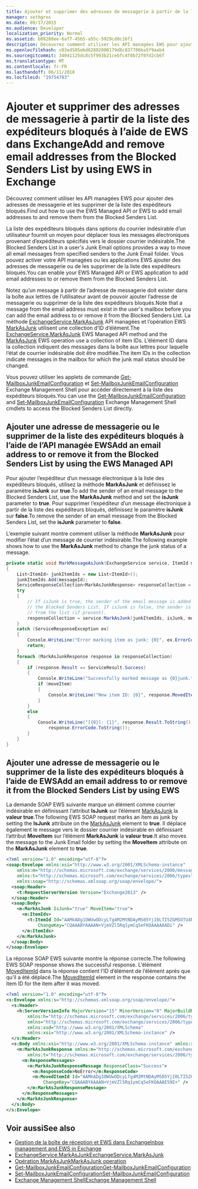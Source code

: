 ```yaml
---
title: Ajouter et supprimer des adresses de messagerie à partir de la liste des expéditeurs bloqués à l’aide de EWS dans Exchange
manager: sethgros
ms.date: 09/17/2015
ms.audience: Developer
localization_priority: Normal
ms.assetid: b88288ee-6af7-45b5-a55c-5929cd0c16f1
description: Découvrez comment utiliser les API managées EWS pour ajouter des adresses de messagerie et les supprimer de la liste des expéditeurs bloqués.
ms.openlocfilehash: c03ed585ebd62802000179d8c837786ba5f9aab4
ms.sourcegitcommit: 34041125dc8c5f993b21cebfc4f8b72f0fd2cb6f
ms.translationtype: MT
ms.contentlocale: fr-FR
ms.lasthandoff: 06/11/2018
ms.locfileid: "19754783"
---
```

# <a name="add-and-remove-email-addresses-from-the-blocked-senders-list-by-using-ews-in-exchange"></a><span data-ttu-id="8e572-103">Ajouter et supprimer des adresses de messagerie à partir de la liste des expéditeurs bloqués à l’aide de EWS dans Exchange</span><span class="sxs-lookup"><span data-stu-id="8e572-103">Add and remove email addresses from the Blocked Senders List by using EWS in Exchange</span></span>

<span data-ttu-id="8e572-104">Découvrez comment utiliser les API managées EWS pour ajouter des adresses de messagerie et les supprimer de la liste des expéditeurs bloqués.</span><span class="sxs-lookup"><span data-stu-id="8e572-104">Find out how to use the EWS Managed API or EWS to add email addresses to and remove them from the Blocked Senders List.</span></span>
  
<span data-ttu-id="8e572-105">La liste des expéditeurs bloqués dans options du courrier indésirable d’un utilisateur fournit un moyen pour déplacer tous les messages électroniques provenant d’expéditeurs spécifiés vers le dossier courrier indésirable.</span><span class="sxs-lookup"><span data-stu-id="8e572-105">The Blocked Senders List in a user's Junk Email options provides a way to move all email messages from specified senders to the Junk Email folder.</span></span> <span data-ttu-id="8e572-106">Vous pouvez activer votre API managées ou les applications EWS ajouter des adresses de messagerie ou de les supprimer de la liste des expéditeurs bloqués.</span><span class="sxs-lookup"><span data-stu-id="8e572-106">You can enable your EWS Managed API or EWS application to add email addresses to or remove them from the Blocked Senders List.</span></span>
  
<span data-ttu-id="8e572-107">Notez qu’un message à partir de l’adresse de messagerie doit exister dans la boîte aux lettres de l’utilisateur avant de pouvoir ajouter l’adresse de messagerie ou supprimer de la liste des expéditeurs bloqués.</span><span class="sxs-lookup"><span data-stu-id="8e572-107">Note that a message from the email address must exist in the user's mailbox before you can add the email address to or remove it from the Blocked Senders List.</span></span> <span data-ttu-id="8e572-108">La méthode [ExchangeService.MarkAsJunk](http://msdn.microsoft.com/en-us/library/microsoft.exchange.webservices.data.exchangeservice.markasjunk%28v=exchg.80%29.aspx) API managées et l’opération EWS [MarkAsJunk](http://msdn.microsoft.com/library/1f71f04d-56a9-4fee-a4e7-d1034438329e%28Office.15%29.aspx) utilisent une collection d’ID d’élément.</span><span class="sxs-lookup"><span data-stu-id="8e572-108">The [ExchangeService.MarkAsJunk](http://msdn.microsoft.com/en-us/library/microsoft.exchange.webservices.data.exchangeservice.markasjunk%28v=exchg.80%29.aspx) EWS Managed API method and the [MarkAsJunk](http://msdn.microsoft.com/library/1f71f04d-56a9-4fee-a4e7-d1034438329e%28Office.15%29.aspx) EWS operation use a collection of item IDs.</span></span> <span data-ttu-id="8e572-109">L’élément ID dans la collection indiquent des messages dans la boîte aux lettres pour laquelle l’état de courrier indésirable doit être modifiée.</span><span class="sxs-lookup"><span data-stu-id="8e572-109">The item IDs in the collection indicate messages in the mailbox for which the junk mail status should be changed.</span></span> 
  
<span data-ttu-id="8e572-110">Vous pouvez utiliser les applets de commande [Get-MailboxJunkEmailConfiguration](http://technet.microsoft.com/en-us/library/dd979784%28v=exchg.150%29.aspx) et [Set-MailboxJunkEmailConfiguration](http://technet.microsoft.com/en-us/library/dd979780%28v=exchg.150%29.aspx) Exchange Management Shell pour accéder directement à la liste des expéditeurs bloqués.</span><span class="sxs-lookup"><span data-stu-id="8e572-110">You can use the [Get-MailboxJunkEmailConfiguration](http://technet.microsoft.com/en-us/library/dd979784%28v=exchg.150%29.aspx) and [Set-MailboxJunkEmailConfiguration](http://technet.microsoft.com/en-us/library/dd979780%28v=exchg.150%29.aspx) Exchange Management Shell cmdlets to access the Blocked Senders List directly.</span></span> 
  
## <a name="add-an-email-address-to-or-remove-it-from-the-blocked-senders-list-by-using-the-ews-managed-api"></a><span data-ttu-id="8e572-111">Ajouter une adresse de messagerie ou le supprimer de la liste des expéditeurs bloqués à l’aide de l’API managée EWS</span><span class="sxs-lookup"><span data-stu-id="8e572-111">Add an email address to or remove it from the Blocked Senders List by using the EWS Managed API</span></span>
<span data-ttu-id="8e572-112"><a name="bk_AddRemoveEWSMA"> </a></span><span class="sxs-lookup"><span data-stu-id="8e572-112"></span></span>

<span data-ttu-id="8e572-113">Pour ajouter l’expéditeur d’un message électronique à la liste des expéditeurs bloqués, utilisez la méthode **MarkAsJunk** et définissez le paramètre **isJunk** sur **true**.</span><span class="sxs-lookup"><span data-stu-id="8e572-113">To add the sender of an email message to the Blocked Senders List, use the **MarkAsJunk** method and set the **isJunk** parameter to **true**.</span></span> <span data-ttu-id="8e572-114">Pour supprimer l’expéditeur d’un message électronique à partir de la liste des expéditeurs bloqués, définissez le paramètre **isJunk** sur **false**.</span><span class="sxs-lookup"><span data-stu-id="8e572-114">To remove the sender of an email message from the Blocked Senders List, set the **isJunk** parameter to **false**.</span></span>
  
<span data-ttu-id="8e572-115">L’exemple suivant montre comment utiliser la méthode **MarkAsJunk** pour modifier l’état d’un message de courrier indésirable.</span><span class="sxs-lookup"><span data-stu-id="8e572-115">The following example shows how to use the **MarkAsJunk** method to change the junk status of a message.</span></span> 
  
```cs
private static void MarkMessageAsJunk(ExchangeService service, ItemId messageId, bool isJunk, bool moveItem)
{
    List<ItemId> junkItemIds = new List<ItemId>();
    junkItemIds.Add(messageId);
    ServiceResponseCollection<MarkAsJunkResponse> responseCollection = null;
    try
    {
        // If isJunk is true, the sender of the email message is added to 
        // the Blocked Senders List. If isJunk is false, the sender is removed
        // from the list (if present).
        responseCollection = service.MarkAsJunk(junkItemIds, isJunk, moveItem);
    }
    catch (ServiceResponseException ex)
    {
        Console.WriteLine("Error marking item as junk: {0}", ex.ErrorCode);
        return;
    }
    foreach (MarkAsJunkResponse response in responseCollection)
    {
        if (response.Result == ServiceResult.Success)
        {
            Console.WriteLine("Successfully marked message as {0}junk.", isJunk ? "": "NOT ");
            if (moveItem)
            {
                Console.WriteLine("New item ID: {0}", response.MovedItemId.ToString());
            }
        }
        else
        {
            Console.WriteLine("[{0}]: {1}", response.Result.ToString(),
                response.ErrorCode.ToString());
        }
    }
}
```

## <a name="add-an-email-address-to-or-remove-it-from-the-blocked-senders-list-by-using-ews"></a><span data-ttu-id="8e572-116">Ajouter une adresse de messagerie ou le supprimer de la liste des expéditeurs bloqués à l’aide de EWS</span><span class="sxs-lookup"><span data-stu-id="8e572-116">Add an email address to or remove it from the Blocked Senders List by using EWS</span></span>
<span data-ttu-id="8e572-117"><a name="bk_AddRemoveEWS"> </a></span><span class="sxs-lookup"><span data-stu-id="8e572-117"></span></span>

<span data-ttu-id="8e572-118">La demande SOAP EWS suivante marque un élément comme courrier indésirable en définissant l’attribut **IsJunk** sur l’élément [MarkAsJunk](http://msdn.microsoft.com/library/f06bafc6-7ee3-4b2b-9fd1-7c51328f4729%28Office.15%29.aspx) la **valeur true**.</span><span class="sxs-lookup"><span data-stu-id="8e572-118">The following EWS SOAP request marks an item as junk by setting the **IsJunk** attribute on the [MarkAsJunk](http://msdn.microsoft.com/library/f06bafc6-7ee3-4b2b-9fd1-7c51328f4729%28Office.15%29.aspx) element to **true**.</span></span> <span data-ttu-id="8e572-119">Il déplace également le message vers le dossier courrier indésirable en définissant l’attribut **MoveItem** sur l’élément **MarkAsJunk** la **valeur true**.</span><span class="sxs-lookup"><span data-stu-id="8e572-119">It also moves the message to the Junk Email folder by setting the **MoveItem** attribute on the **MarkAsJunk** element to **true**.</span></span>
  
```XML
<?xml version="1.0" encoding="utf-8"?>
<soap:Envelope xmlns:xsi="http://www.w3.org/2001/XMLSchema-instance" 
    xmlns:m="http://schemas.microsoft.com/exchange/services/2006/messages" 
    xmlns:t="http://schemas.microsoft.com/exchange/services/2006/types" 
    xmlns:soap="http://schemas.xmlsoap.org/soap/envelope/">
  <soap:Header>
    <t:RequestServerVersion Version="Exchange2013" />
  </soap:Header>
  <soap:Body>
    <m:MarkAsJunk IsJunk="true" MoveItem="true">
      <m:ItemIds>
        <t:ItemId Id="AAMkADg1OWUwODcyLTg4M2MtNDAyMS05YjI0LTI5ZGM5OTU4Njk3YwBGAAAAAADPriAxh444TpHj2GoQxWQNBwAN+VjmVZl5Rq1ymCq5eFKOAAAAAAENAAAN+VjmVZl5Rq1ymCq5eFKOAAAAAAEuAAA=" 
            ChangeKey="CQAAABYAAAAN+VjmVZl5Rq1ymCq5eFKOAAAAAADi" />
      </m:ItemIds>
    </m:MarkAsJunk>
  </soap:Body>
</soap:Envelope>
```

<span data-ttu-id="8e572-120">La réponse SOAP EWS suivante montre la réponse correcte.</span><span class="sxs-lookup"><span data-stu-id="8e572-120">The following EWS SOAP response shows the successful response.</span></span> <span data-ttu-id="8e572-121">L’élément [MovedItemId](http://msdn.microsoft.com/library/7d5425ab-1e75-43d1-b801-802ff5139df6%28Office.15%29.aspx) dans la réponse contient l’ID d’élément de l’élément après que qu’il a été déplacé.</span><span class="sxs-lookup"><span data-stu-id="8e572-121">The [MovedItemId](http://msdn.microsoft.com/library/7d5425ab-1e75-43d1-b801-802ff5139df6%28Office.15%29.aspx) element in the response contains the item ID for the item after it was moved.</span></span> 
  
```XML
<?xml version="1.0" encoding="utf-8"?>
<s:Envelope xmlns:s="http://schemas.xmlsoap.org/soap/envelope/">
  <s:Header>
    <h:ServerVersionInfo MajorVersion="15" MinorVersion="0" MajorBuildNumber="712" MinorBuildNumber="22" Version="V2_3" 
        xmlns:h="http://schemas.microsoft.com/exchange/services/2006/types" 
        xmlns="http://schemas.microsoft.com/exchange/services/2006/types" 
        xmlns:xsd="http://www.w3.org/2001/XMLSchema" 
        xmlns:xsi="http://www.w3.org/2001/XMLSchema-instance" />
  </s:Header>
  <s:Body xmlns:xsi="http://www.w3.org/2001/XMLSchema-instance" xmlns:xsd="http://www.w3.org/2001/XMLSchema">
    <m:MarkAsJunkResponse xmlns:m="http://schemas.microsoft.com/exchange/services/2006/messages" 
        xmlns:t="http://schemas.microsoft.com/exchange/services/2006/types">
      <m:ResponseMessages>
        <m:MarkAsJunkResponseMessage ResponseClass="Success">
          <m:ResponseCode>NoError</m:ResponseCode>
          <m:MovedItemId Id="AAMkADg1OWUwODcyLTg4M2MtNDAyMS05YjI0LTI5ZGM5OTU4Njk3YwBGAAAAAADPriAxh444TpHj2GoQxWQNBwAN+VjmVZl5Rq1ymCq5eFKOAAAAAAEbAAAN+VjmVZl5Rq1ymCq5eFKOAAAE59DIAAA="
              ChangeKey="CQAAABYAAAAN+VjmVZl5Rq1ymCq5eFKOAAAE59E+" />
        </m:MarkAsJunkResponseMessage>
      </m:ResponseMessages>
    </m:MarkAsJunkResponse>
  </s:Body>
</s:Envelope>
```

## <a name="see-also"></a><span data-ttu-id="8e572-122">Voir aussi</span><span class="sxs-lookup"><span data-stu-id="8e572-122">See also</span></span>

- [<span data-ttu-id="8e572-123">Gestion de la boîte de réception et EWS dans Exchange</span><span class="sxs-lookup"><span data-stu-id="8e572-123">Inbox management and EWS in Exchange</span></span>](inbox-management-and-ews-in-exchange.md)   
- [<span data-ttu-id="8e572-124">ExchangeService.MarkAsJunk</span><span class="sxs-lookup"><span data-stu-id="8e572-124">ExchangeService.MarkAsJunk</span></span>](http://msdn.microsoft.com/en-us/library/microsoft.exchange.webservices.data.exchangeservice.markasjunk%28v=exchg.80%29.aspx)   
- [<span data-ttu-id="8e572-125">Opération MarkAsJunk</span><span class="sxs-lookup"><span data-stu-id="8e572-125">MarkAsJunk operation</span></span>](http://msdn.microsoft.com/library/1f71f04d-56a9-4fee-a4e7-d1034438329e%28Office.15%29.aspx)   
- [<span data-ttu-id="8e572-126">Get-MailboxJunkEmailConfiguration</span><span class="sxs-lookup"><span data-stu-id="8e572-126">Get-MailboxJunkEmailConfiguration</span></span>](http://technet.microsoft.com/en-us/library/dd979784%28v=exchg.150%29.aspx)   
- [<span data-ttu-id="8e572-127">Set-MailboxJunkEmailConfiguration</span><span class="sxs-lookup"><span data-stu-id="8e572-127">Set-MailboxJunkEmailConfiguration</span></span>](http://technet.microsoft.com/en-us/library/dd979780%28v=exchg.150%29.aspx) 
- [<span data-ttu-id="8e572-128">Exchange Management Shell</span><span class="sxs-lookup"><span data-stu-id="8e572-128">Exchange Management Shell</span></span>](../management/exchange-management-shell.md)
    

